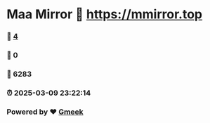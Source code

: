 # Maa Mirror :link: https://mmirror.top 
### :page_facing_up: [4](https://mmirror.top/tag.html) 
### :speech_balloon: 0 
### :hibiscus: 6283 
### :alarm_clock: 2025-03-09 23:22:14 
### Powered by :heart: [Gmeek](https://github.com/Meekdai/Gmeek)
